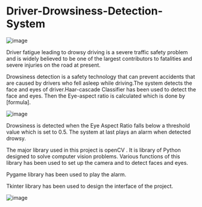 # Driver-Drowsiness-Detection-System

![image](https://user-images.githubusercontent.com/98420946/187268197-11c0c514-9bb1-47c2-a3bf-abe71cf208b8.png)


Driver fatigue leading to drowsy driving is a severe traffic safety problem and is widely believed to be one of the largest contributors to fatalities and severe injuries on the road at present.

Drowsiness detection is a safety technology that can prevent accidents that are caused by drivers who fell asleep while driving.The system detects the face and eyes of driver.Haar-cascade Classifier has been used to detect the face and eyes. Then the Eye-aspect ratio is calculated which is done by [formula].

![image](https://user-images.githubusercontent.com/98420946/187268346-cc01db25-17c7-43c5-8593-14bddccac059.png)


Drowsiness is detected when the Eye Aspect Ratio falls below a threshold value which is set to 0.5. The system at last plays an alarm when detected drowsy. 


The major library used in this project is openCV . It is library of Python designed to solve computer vision problems. Various functions of this library has been used to set up the camera and to detect faces and eyes. 

Pygame library has been used to play the alarm. 

Tkinter library has been used to design the interface of the project.



![image](https://user-images.githubusercontent.com/98420946/189584665-eb214455-a53c-40b0-a403-f4a2bb42eb9f.png)


